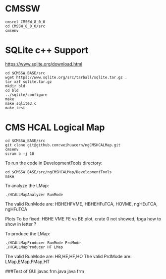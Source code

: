 # CMSSW
```
cmsrel CMSSW_8_0_0
cd CMSSW_8_0_0/src
cmsenv
```

# SQLite c++ Support
https://www.sqlite.org/download.html
```
cd $CMSSW_BASE/src
wget https://www.sqlite.org/src/tarball/sqlite.tar.gz .
tar xzf sqlite.tar.gz
mkdir bld
cd bld
../sqlite/configure
make
make sqlite3.c
make test
```

# CMS HCAL Logical Map

```
cd $CMSSW_BASE/src
git clone git@github.com:weihuacern/ngCMSHCALMap.git
cmsenv
scram b -j 10
```

To run the code in DevelopmentTools directory:

```
cd $CMSSW_BASE/src/ngCMSHCALMap/DevelopmentTools
make
```

To analyze the LMap:

```
./HCALLMapAnalyzer RunMode
```

The valid RunMode are: HBHEHFVME, HBHEHFuTCA, HOVME, ngHEuTCA, ngHFuTCA

Plots To be fixed: HBHE VME FE vs BE plot, crate 0 not showed, fpga how to show in letter ?

To produce the LMap:

```
./HCALLMapProducer RunMode PrdMode
./HCALLMapProducer HF LMap
```

The valid RunMode are: HB,HE,HF,HO
The valid PrdMode are: LMap,EMap,FMap,HT

###Test of GUI
javac frm.java
java frm
